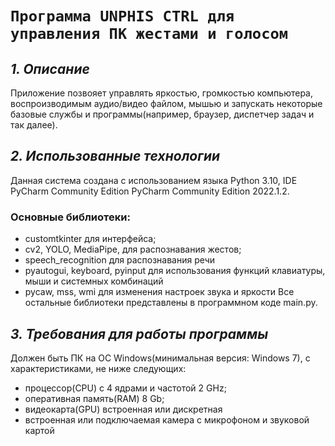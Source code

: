 # `Программа UNPHIS CTRL для управления ПК жестами и голосом`
## *1. Описание*
Приложение позвояет управлять яркостью, громкостью компьютера, воспроизводимым аудио/видео файлом, мышью и запускать некоторые базовые службы и программы(например, браузер, диспетчер задач и так далее).

## *2. Использованные технологии*
Данная система создана с использованием языка Python 3.10, IDE PyCharm Community Edition PyCharm Community Edition 2022.1.2.
### Основные библиотеки: 
+ customtkinter для интерфейса;
+ cv2, YOLO, MediaPipe, для распознавания жестов;
+ speech_recognition для распознавания речи
+ pyautogui, keyboard, pyinput для использования функций клавиатуры, мыши и системных комбинаций
+ pycaw, mss, wmi для изменения настроек звука и яркости
Все остальные библиотеки представлены в программном коде main.py.
## *3. Требования для работы программы*
Должен быть ПК на ОС Windows(минимальная версия: Windows 7), с характеристиками, не ниже следующих:
+ процессор(CPU) с 4 ядрами и частотой 2 GHz;
+ оперативная память(RAM) 8 Gb;
+ видеокарта(GPU) встроенная или дискретная
+ встроенная или подключаемая камера с микрофоном и звуковой картой
